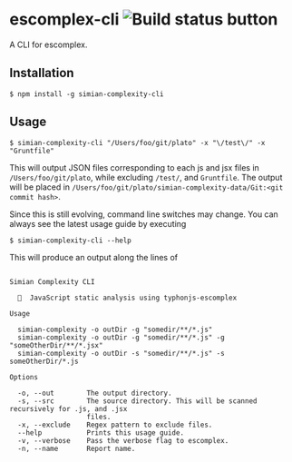 # escomplex-cli ![Build status button](https://api.travis-ci.org/akshat1/simian-complexity-cli.svg?branch=master)
A CLI for escomplex.

## Installation
```
$ npm install -g simian-complexity-cli
```

## Usage
```
$ simian-complexity-cli "/Users/foo/git/plato" -x "\/test\/" -x "Gruntfile"
```

This will output JSON files corresponding to each js and jsx files in `/Users/foo/git/plato`, while excluding `/test/`, and `Gruntfile`. The output will be placed in `/Users/foo/git/plato/simian-complexity-data/Git:<git commit hash>`.

Since this is still evolving, command line switches may change. You can always see the latest usage guide by executing
```
$ simian-complexity-cli --help
```

This will produce an output along the lines of
```

Simian Complexity CLI

  🐒  JavaScript static analysis using typhonjs-escomplex  

Usage

  simian-complexity -o outDir -g "somedir/**/*.js"                            
  simian-complexity -o outDir -g "somedir/**/*.js" -g "someOtherDir/**/*.jsx" 
  simian-complexity -o outDir -s "somedir/**/*.js" -s someOtherDir/*.js       

Options

  -o, --out        The output directory.                                                         
  -s, --src        The source directory. This will be scanned recursively for .js, and .jsx      
                   files.                                                                        
  -x, --exclude    Regex pattern to exclude files.                                               
  --help           Prints this usage guide.                                                      
  -v, --verbose    Pass the verbose flag to escomplex.                                           
  -n, --name       Report name.                                                                  
```
